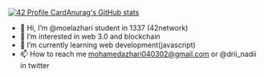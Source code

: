 [![42 Profile Card](https://1337-readme.vercel.app/api/profile?cursus=42cursus&email=hide&login=mazhari)](https://github.com/mohouyizme/1337-readme)[Anurag's GitHub stats](https://github-readme-stats.vercel.app/api?username=moelazhari&theme=radical&show_icons=true)
- 👋 Hi, I’m @moelazhari student in 1337 (42network)
- 👀 I’m interested in web 3.0 and blockchain
- 🌱 I’m currently learning web development(javascript)
- 📫 How to reach me mohamedazhari040302@gmail.com or @drii_nadii in twitter
